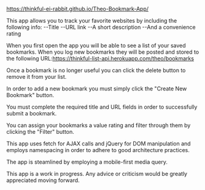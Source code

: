 
https://thinkful-ei-rabbit.github.io/Theo-Bookmark-App/

This app allows you to track your favorite websites by including the following info:
  --Title
  --URL link
  --A short description
  --And a convenience rating
  
When you first open the app you will be able to see a list of your saved bookmarks.
When you log new bookmarks they will be posted and stored to the following URL:https://thinkful-list-api.herokuapp.com/theo/bookmarks

Once a bookmark is no longer useful you can click the delete button to remove it from your list.

In order to add a new bookmark you must simply click the "Create New Bookmark" button.

You must complete the required title and URL fields in order to successfully submit a bookmark.

You can assign your bookmarks a value rating and filter through them by clicking the "Filter" button. 

This app uses fetch for AJAX calls and jQuery for DOM manipulation and employs namespacing in order to adhere to good architecture practices.

The app is steamlined by employing a mobile-first media query.

This app is a work in progress. Any advice or criticism would be greatly appreciated moving forward.
